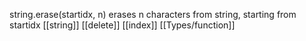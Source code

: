 string.erase(startidx, n) erases n characters from string,
starting from startidx
[[string]] [[delete]] [[index]] [[Types/function]]